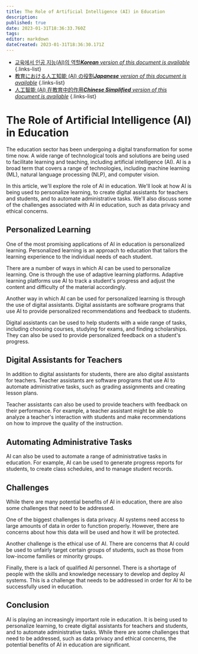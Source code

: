 ```yaml
---
title: The Role of Artificial Intelligence (AI) in Education
description: 
published: true
date: 2023-01-31T18:36:33.760Z
tags: 
editor: markdown
dateCreated: 2023-01-31T18:36:30.171Z
---
```


- [교육에서 인공 지능(AI)의 역할***Korean** version of this document is available*](/ko/Knowledge-base/Common/the-role-of-artificial-intelligence-ai-in-education)
{.links-list}
- [教育における人工知能 (AI) の役割***Japanese** version of this document is available*](/ja/Knowledge-base/Common/the-role-of-artificial-intelligence-ai-in-education)
{.links-list}
- [人工智能 (AI) 在教育中的作用***Chinese Simplified** version of this document is available*](/zh/Knowledge-base/Common/the-role-of-artificial-intelligence-ai-in-education)
{.links-list}



# The Role of Artificial Intelligence (AI) in Education

The education sector has been undergoing a digital transformation for some time now. A wide range of technological tools and solutions are being used to facilitate learning and teaching, including artificial intelligence (AI). AI is a broad term that covers a range of technologies, including machine learning (ML), natural language processing (NLP), and computer vision.

In this article, we'll explore the role of AI in education. We'll look at how AI is being used to personalize learning, to create digital assistants for teachers and students, and to automate administrative tasks. We'll also discuss some of the challenges associated with AI in education, such as data privacy and ethical concerns.

## Personalized Learning

One of the most promising applications of AI in education is personalized learning. Personalized learning is an approach to education that tailors the learning experience to the individual needs of each student.

There are a number of ways in which AI can be used to personalize learning. One is through the use of adaptive learning platforms. Adaptive learning platforms use AI to track a student's progress and adjust the content and difficulty of the material accordingly.

Another way in which AI can be used for personalized learning is through the use of digital assistants. Digital assistants are software programs that use AI to provide personalized recommendations and feedback to students.

Digital assistants can be used to help students with a wide range of tasks, including choosing courses, studying for exams, and finding scholarships. They can also be used to provide personalized feedback on a student's progress.

## Digital Assistants for Teachers

In addition to digital assistants for students, there are also digital assistants for teachers. Teacher assistants are software programs that use AI to automate administrative tasks, such as grading assignments and creating lesson plans.

Teacher assistants can also be used to provide teachers with feedback on their performance. For example, a teacher assistant might be able to analyze a teacher's interaction with students and make recommendations on how to improve the quality of the instruction.

## Automating Administrative Tasks

AI can also be used to automate a range of administrative tasks in education. For example, AI can be used to generate progress reports for students, to create class schedules, and to manage student records.

## Challenges

While there are many potential benefits of AI in education, there are also some challenges that need to be addressed.

One of the biggest challenges is data privacy. AI systems need access to large amounts of data in order to function properly. However, there are concerns about how this data will be used and how it will be protected.

Another challenge is the ethical use of AI. There are concerns that AI could be used to unfairly target certain groups of students, such as those from low-income families or minority groups.

Finally, there is a lack of qualified AI personnel. There is a shortage of people with the skills and knowledge necessary to develop and deploy AI systems. This is a challenge that needs to be addressed in order for AI to be successfully used in education.

## Conclusion

AI is playing an increasingly important role in education. It is being used to personalize learning, to create digital assistants for teachers and students, and to automate administrative tasks. While there are some challenges that need to be addressed, such as data privacy and ethical concerns, the potential benefits of AI in education are significant.